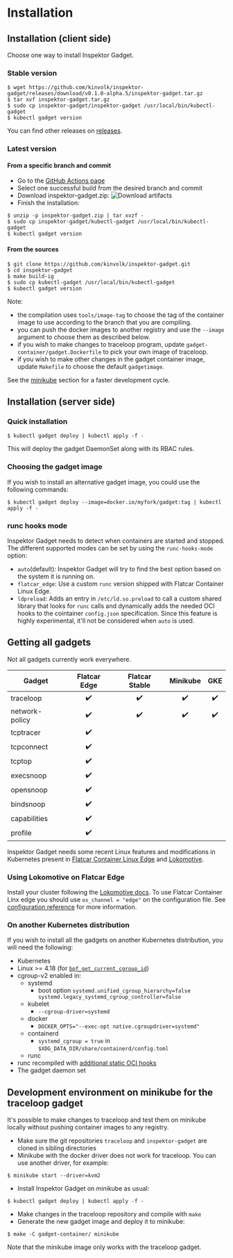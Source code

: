# Installation

## Installation (client side)

Choose one way to install Inspektor Gadget.

### Stable version

```
$ wget https://github.com/kinvolk/inspektor-gadget/releases/download/v0.1.0-alpha.5/inspektor-gadget.tar.gz
$ tar xvf inspektor-gadget.tar.gz
$ sudo cp inspektor-gadget/inspektor-gadget /usr/local/bin/kubectl-gadget
$ kubectl gadget version
```

You can find other releases on [releases](https://github.com/kinvolk/inspektor-gadget/releases).

### Latest version

#### From a specific branch and commit

* Go to the [GitHub Actions page](https://github.com/kinvolk/inspektor-gadget/actions)
* Select one successful build from the desired branch and commit
* Download inspektor-gadget.zip:
  ![Download artifacts](github-actions-download-artifacts.png)
* Finish the installation:

```
$ unzip -p inspektor-gadget.zip | tar xvzf -
$ sudo cp inspektor-gadget/kubectl-gadget /usr/local/bin/kubectl-gadget
$ kubectl gadget version
```

#### From the sources

```
$ git clone https://github.com/kinvolk/inspektor-gadget.git
$ cd inspektor-gadget
$ make build-ig
$ sudo cp kubectl-gadget /usr/local/bin/kubectl-gadget
$ kubectl gadget version
```

Note:
- the compilation uses `tools/image-tag` to choose the tag of the container
image to use according to the branch that you are compiling.
- you can push the docker images to another registry and use the `--image`
argument to choose them as described below.
- if you wish to make changes to traceloop program, update
`gadget-container/gadget.Dockerfile` to pick your own image of traceloop.
- if you wish to make other changes in the gadget container image, update
`Makefile` to choose the default `gadgetimage`.

See the [minikube](#Development-environment-on-minikube-for-the-traceloop-gadget)
section for a faster development cycle.


## Installation (server side)

### Quick installation

```
$ kubectl gadget deploy | kubectl apply -f -
```

This will deploy the gadget DaemonSet along with its RBAC rules.

### Choosing the gadget image

If you wish to install an alternative gadget image, you could use the following commands:

```
$ kubectl gadget deploy --image=docker.io/myfork/gadget:tag | kubectl apply -f -
```

### runc hooks mode

Inspektor Gadget needs to detect when containers are started and stopped.
The different supported modes can be set by using the `runc-hooks-mode` option:

- `auto`(default): Inspektor Gadget will try to find the best option based on the system it is running on.
- `flatcar_edge`: Use a custom `runc` version shipped with Flatcar Container Linux Edge.
- `ldpreload`: Adds an entry in `/etc/ld.so.preload` to call a custom shared library that looks for `runc` calls and dynamically adds the needed OCI hooks to the cointainer `config.json` specification. Since this feature is highly experimental, it'll not be considered when `auto` is used.

## Getting all gadgets

Not all gadgets currently work everywhere.

| Gadget            | Flatcar Edge | Flatcar Stable | Minikube | GKE |
|-------------------|:------------:|:--------------:|:--------:|:---:|
| traceloop         |       ✔️      |        ✔️       |     ✔️    |  ✔️  |
| network-policy    |       ✔️      |        ✔️       |     ✔️    |  ✔️  |
| tcptracer         |       ✔️      |                |          |     |
| tcpconnect        |       ✔️      |                |          |     |
| tcptop            |       ✔️      |                |          |     |
| execsnoop         |       ✔️      |                |          |     |
| opensnoop         |       ✔️      |                |          |     |
| bindsnoop         |       ✔️      |                |          |     |
| capabilities      |       ✔️      |                |          |     |
| profile           |       ✔️      |                |          |     |

Inspektor Gadget needs some recent Linux features and modifications in Kubernetes present in [Flatcar Container Linux Edge](https://kinvolk.io/blog/2019/05/introducing-the-flatcar-linux-edge-channel/) and [Lokomotive](https://kinvolk.io/blog/2019/05/driving-kubernetes-forward-with-lokomotive/).

### Using Lokomotive on Flatcar Edge

Install your cluster following the [Lokomotive docs](https://github.com/kinvolk/lokomotive#getting-started). To use Flatcar Container Linx edge you should use `os_channel = "edge"` on the configuration file. See [configuration reference](https://github.com/kinvolk/lokomotive/tree/master/docs/configuration-reference/platforms) for more information.

### On another Kubernetes distribution

If you wish to install all the gadgets on another Kubernetes distribution, you will need the following:

- Kubernetes
- Linux >= 4.18 (for [`bpf_get_current_cgroup_id`](https://github.com/iovisor/bcc/blob/master/docs/kernel-versions.md))
- cgroup-v2 enabled in:
  - systemd
    - boot option `systemd.unified_cgroup_hierarchy=false systemd.legacy_systemd_cgroup_controller=false`
  - kubelet
    - `--cgroup-driver=systemd`
  - docker
    - `DOCKER_OPTS="--exec-opt native.cgroupdriver=systemd"`
  - containerd
    - `systemd_cgroup = true` in `$XDG_DATA_DIR/share/containerd/config.toml`
  - runc
- runc recompiled with [additional static OCI hooks](https://github.com/kinvolk/runc/tree/alban/static-hooks)
- The gadget daemon set

## Development environment on minikube for the traceloop gadget

It's possible to make changes to traceloop and test them on minikube locally without pushing container images to any registry.

* Make sure the git repositories `traceloop` and `inspektor-gadget` are cloned in sibling directories
* Minikube with the docker driver does not work for traceloop. You can use another driver, for example:
```
$ minikube start --driver=kvm2
```
* Install Inspektor Gadget on minikube as usual:
```
$ kubectl gadget deploy | kubectl apply -f -
```
* Make changes in the traceloop repository and compile with `make`
* Generate the new gadget image and deploy it to minikube:
```
$ make -C gadget-container/ minikube
```

Note that the minikube image only works with the traceloop gadget.
